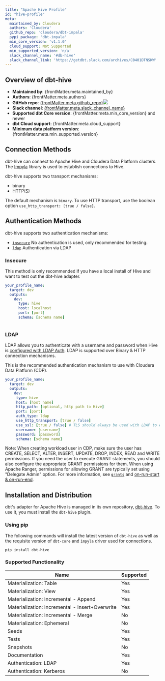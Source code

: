 ```yaml
---
title: "Apache Hive Profile"
id: "hive-profile"
meta:
  maintained_by: Cloudera
  authors: 'Cloudera'
  github_repo: 'cloudera/dbt-impala'
  pypi_package: 'dbt-impala'
  min_core_version: 'v1.1.0'
  cloud_support: Not Supported
  min_supported_version: 'n/a'
  slack_channel_name: '#db-hive'
  slack_channel_link: 'https://getdbt.slack.com/archives/C0401DTNSKW'
---
```


## Overview of dbt-hive

<ul>
    <li><strong>Maintained by</strong>: {frontMatter.meta.maintained_by}</li>
    <li><strong>Authors</strong>: {frontMatter.meta.authors}</li>
    <li><strong>GitHub repo</strong>: <a href={`https://github.com/${frontMatter.meta.github_repo}`}>{frontMatter.meta.github_repo}</a><a href={`https://github.com/${frontMatter.meta.github_repo}`}><img src={`https://img.shields.io/github/stars/${frontMatter.meta.github_repo}?style=for-the-badge`}/></a></li>
    <li><strong>Slack channel</strong>: <a href={frontMatter.meta.slack_channel_link}>{frontMatter.meta.slack_channel_name}</a></li>
    <li><strong>Supported dbt Core version</strong>: {frontMatter.meta.min_core_version} and newer</li>
    <li><strong>dbt Cloud support</strong>: {frontMatter.meta.cloud_support}</li>
    <li><strong>Minimum data platform version</strong>: {frontMatter.meta.min_supported_version}</li>
    </ul>

## Connection Methods

dbt-hive can connect to Apache Hive and Cloudera Data Platform clusters. The [Impyla](https://github.com/cloudera/impyla/) library is used to establish connections to Hive.

dbt-hive supports two transport mechanisms:
- binary
- HTTP(S)

The default mechanism is `binary`. To use HTTP transport, use the boolean option `use_http_transport: [true / false]`.

## Authentication Methods

dbt-hive supports two authentication mechanisms:
- [`insecure`](#Insecure) No authentication is used, only recommended for testing.
- [`ldap`](#ldap) Authentication via LDAP

### Insecure

This method is only recommended if you have a local install of Hive and want to test out the dbt-hive adapter. 

<File name='~/.dbt/profiles.yml'>

```yaml
your_profile_name:
  target: dev
  outputs:
    dev:
      type: hive
      host: localhost
      port: [port]
      schema: [schema name]
      
```

</File>

### LDAP

LDAP allows you to authenticate with a username and password when Hive is [configured with LDAP Auth](https://cwiki.apache.org/confluence/display/Hive/Setting+Up+HiveServer2). LDAP is supported over Binary & HTTP connection mechanisms.

This is the recommended authentication mechanism to use with Cloudera Data Platform (CDP).

<File name='~/.dbt/profiles.yml'>

```yaml
your_profile_name:
  target: dev
  outputs:
    dev:
     type: hive
     host: [host name]
     http_path: [optional, http path to Hive]
     port: [port]
     auth_type: ldap
     use_http_transport: [true / false]
     use_ssl: [true / false] # TLS should always be used with LDAP to ensure secure transmission of credentials
     username: [username]
     password: [password]
     schema: [schema name]
```

</File>

Note: When creating workload user in CDP, make sure the user has CREATE, SELECT, ALTER, INSERT, UPDATE, DROP, INDEX, READ and WRITE permissions. If you need the user to execute GRANT statements, you should also configure the appropriate GRANT permissions for them. When using Apache Ranger, permissions for allowing GRANT are typically set using "Delegate Admin" option. For more information, see [`grants`](/reference/resource-configs/grants) and [on-run-start & on-run-end](/reference/project-configs/on-run-start-on-run-en).

## Installation and Distribution

dbt's adapter for Apache Hive is managed in its own repository, [dbt-hive](https://github.com/cloudera/dbt-hive). To use it, 
you must install the `dbt-hive` plugin.

### Using pip
The following commands will install the latest version of `dbt-hive` as well as the requisite version of `dbt-core` and `impyla` driver used for connections.

```
pip install dbt-hive
```

### Supported Functionality

| Name | Supported |
|------|-----------|
|Materialization: Table|Yes|
|Materialization: View|Yes|
|Materialization: Incremental - Append|Yes|
|Materialization: Incremental - Insert+Overwrite|Yes|
|Materialization: Incremental - Merge|No|
|Materialization: Ephemeral|No|
|Seeds|Yes|
|Tests|Yes|
|Snapshots|No|
|Documentation|Yes|
|Authentication: LDAP|Yes|
|Authentication: Kerberos|No|
